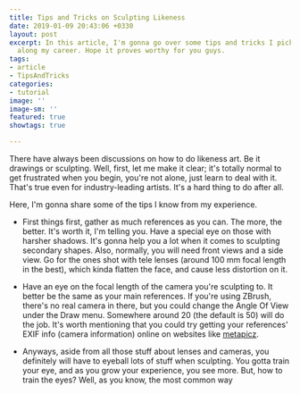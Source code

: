 ```yaml
---
title: Tips and Tricks on Sculpting Likeness
date: 2019-01-09 20:43:06 +0330
layout: post
excerpt: In this article, I'm gonna go over some tips and tricks I picked up so far
  along my career. Hope it proves worthy for you guys.
tags:
- article
- TipsAndTricks
categories:
- tutorial
image: ''
image-sm: ''
featured: true
showtags: true

---
```

There have always been discussions on how to do likeness art. Be it drawings or sculpting. Well, first, let me make it clear; it's totally normal to get frustrated when you begin, you're not alone, just learn to deal with it. That's true even for industry-leading artists. It's a hard thing to do after all.

Here, I'm gonna share some of the tips I know from my experience.

* First things first, gather as much references as you can. The more, the better. It's worth it, I'm telling you. Have a special eye on those with harsher shadows. It's gonna help you a lot when it comes to sculpting secondary shapes. Also, normally, you will need front views and a side view. Go for the ones shot with tele lenses (around 100 mm focal length in the best), which kinda flatten the face, and cause less distortion on it.

* Have an eye on the focal length of the camera you're sculpting to. It better be the same as your main references. If you're using ZBrush, there's no real camera in there, but you could change the Angle Of View under the Draw menu. Somewhere around 20 (the default is 50) will do the job. It's worth mentioning that you could try getting your references' EXIF info (camera information) online on websites like [metapicz](http://metapicz.com "metapicz").

* Anyways, aside from all those stuff about lenses and cameras, you definitely will have to eyeball lots of stuff when sculpting. You gotta train your eye, and as you grow your experience, you see more. But, how to train the eyes? Well, as you know, the most common way